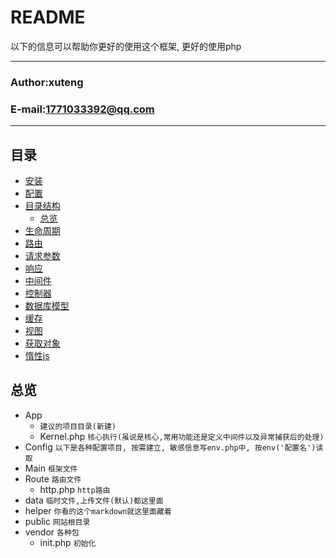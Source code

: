 README
===========================
以下的信息可以帮助你更好的使用这个框架, 更好的使用php
****
### Author:xuteng
### E-mail:1771033392@qq.com
****
## 目录
* [安装](/helper/install.md)
* [配置](/helper/configure.md)
* [目录结构](/helper/catalog.md)
    * [总览](#总览)
* [生命周期](/helper/cycle.md)
* [路由](/helper/route.md)
* [请求参数](/helper/request.md)
* [响应](/helper/response.md)
* [中间件](/helper/middleware.md)
* [控制器](/helper/controller.md)
* [数据库模型](/helper/model.md)
* [缓存](/helper/cache.md)
* [视图](/helper/view.md)
* [获取对象](/helper/getobj.md)
* [惰性js](/helper/inertjs.md)
## 总览
* App
    * `建议的项目目录(新建)`
    * Kernel.php    `核心执行(虽说是核心,常用功能还是定义中间件以及异常捕获后的处理)`
* Config    `以下是各种配置项目, 按需建立, 敏感信息写env.php中, 按env('配置名')读取`
* Main  `框架文件`
* Route  `路由文件`
    * http.php   `http路由`
* data  `临时文件,上传文件(默认)都这里面`
* helper `你看的这个markdown就这里面藏着`
* public `网站根目录`
* vendor `各种包`
    * init.php `初始化`